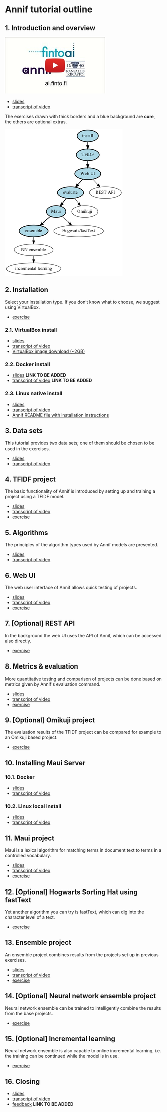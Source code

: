 # Annif tutorial outline

## 1. Introduction and overview

[![Watch the video](/img/ZKN22mXKMm8.jpg)](https://youtu.be/ZKN22mXKMm8)

- [slides](/presentations/intro-slides.pdf)
- [transcript of video](/transcripts/intro.md)

The exercises drawn with thick borders and a blue background are **core**, the
others are optional extras.

![overview](overview.png)

## 2. Installation
Select your installation type. If you don’t know what to choose, we suggest using VirtualBox.
- [exercise](/exercises/01_install_annif.md)

### 2.1. VirtualBox install

- [slides](/presentations/annif-install-virtualbox-slides.pdf)
- [transcript of video](/transcripts/annif-install-virtualbox.md)
- [VirtualBox image download (~2GB)](https://annif.org/download/)

### 2.2. Docker install

- [slides](/presentations/annif-install-docker-slides.pdf) **LINK TO BE ADDED**
- [transcript of video](/transcripts/annif-install-docker.md) **LINK TO BE ADDED**

### 2.3. Linux native install

- [slides](/presentations/annif-install-linux-slides.pdf)
- [transcript of video](/transcripts/annif-install-linux.md)
- [Annif README file with installation instructions](https://github.com/NatLibFi/Annif/blob/master/README.md)

## 3. Data sets
This tutorial provides two data sets; one of them should be chosen to be used in the exercises.

- [slides](/presentations/data-sets-slides.pdf)
- [transcript of video](/transcripts/data-sets.md)

## 4. TFIDF project
The basic functionality of Annif is introduced by setting up and training a project using a TFIDF model.

- [slides](/presentations/tfidf-project-slides.pdf)
- [transcript of video](/transcripts/tfidf-project.md)
- [exercise](/exercises/02_tfidf_project.md)

## 5. Algorithms
The principles of the algorithm types used by Annif models are presented.

- [slides](/presentations/algorithms-slides.pdf)
- [transcript of video](/transcripts/algorithms.md)

## 6. Web UI
The web user interface of Annif allows quick testing of projects.

- [slides](/presentations/web-ui-slides.pdf)
- [transcript of video](/transcripts/web-ui.md)
- [exercise](/exercises/03_web_ui.md)

## 7. [Optional] REST API
In the background the web UI uses the API of Annif, which can be accessed also directly.
- [exercise](/exercises/07_rest_api.md)


## 8. Metrics & evaluation
More quantitative testing and comparison of projects can be done based on metrics given by Annif's evaluation command.

- [slides](/presentations/metrics-and-evaluation-slides.pdf)
- [transcript of video](/transcripts/metrics-and-evaluation.md)
- [exercise](/exercises/04_evaluate.md)

## 9. [Optional] Omikuji project
The evaluation results of the TFIDF project can be compared for example to an Omikuji based project.
- [exercise](/exercises/08_omikuji_project.md)

## 10. Installing Maui Server
### 10.1. Docker

- [slides](/presentations/mauiserver-install-docker-slides.pdf)
- [transcript of video](/transcripts/mauiserver-install-docker.md)

### 10.2. Linux local install

- [slides](/presentations/mauiserver-install-linux-slides.pdf)
- [transcript of video](/transcripts/mauiserver-install-linux.md)

## 11. Maui project
Maui is a lexical algorithm for matching terms in document text to terms in a controlled vocabulary.

- [slides](/presentations/maui-project-slides.pdf)
- [transcript of video](/transcripts/maui-project.md)
- [exercise](/exercises/05_maui_project.md)

## 12. [Optional] Hogwarts Sorting Hat using fastText
Yet another algorithm you can try is fastText, which can dig into the character level of a text.
- [exercise](/exercises/09_hogwarts.md)

## 13. Ensemble project
An ensemble project combines results from the projects set up in previous exercises.

- [slides](/presentations/ensemble-project-slides.pdf)
- [transcript of video](/transcripts/ensemble-project.md)
- [exercise](/exercises/06_ensemble_project.md)

## 14. [Optional] Neural network ensemble project
Neural network ensemble can be trained to intelligently combine the results from the base projects. 

- [exercise](/exercises/10_nn_ensemble_project.md)

## 15. [Optional] Incremental learning
Neural network ensemble is also capable to online incremental learning, i.e. the training can be continued while the model is in use.

- [exercise](/exercises/11_incremental_learning.md)

## 16. Closing

- [slides](/presentations/closing-slides.pdf)
- [transcript of video](/transcripts/closing.md)
- [feedback]() **LINK TO BE ADDED**
